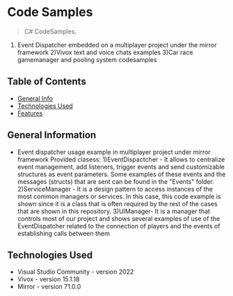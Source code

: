 # Code Samples
> C# CodeSamples.
1) Event Dispatcher embedded on a multiplayer project under the mirror framework
2)Vivox text and voice chats examples
3)Car race gamemanager and pooling system codesamples


## Table of Contents
* [General Info](#general-information)
* [Technologies Used](#technologies-used)
* [Features](#features)


## General Information
- Event dispatcher usage example in multiplayer project under mirror framework
Provided clasess:
1)EventDispactcher - It allows to centralize event management, add listeners, trigger events and send customizable structures as event parameters. 
Some examples of these events and the messages (structs) that are sent can be found in the "Events" folder.
2)ServiceManager - It is a design pattern to access instances of the most common managers or services. 
In this case, this code example is shown since it is a class that is often required by the rest of the cases that are shown in this repository.
3)UIManager- It is a manager that controls most of our project and shows several examples of use of the EventDispatcher related to the connection of players and the events of establishing calls between them
<!-- You don't have to answer all the questions - just the ones relevant to your project. -->


## Technologies Used
- Visual Studio Community - version 2022
- Vivox - version 15.1.18
- Mirror - version 71.0.0



<!-- Optional -->
<!-- ## License -->
<!-- This project is open source and available under the [... License](). -->

<!-- You don't have to include all sections - just the one's relevant to your project -->
